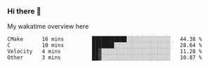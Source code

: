 ### Hi there 👋

<!--
**Jassy930/Jassy930** is a ✨ _special_ ✨ repository because its `README.md` (this file) appears on your GitHub profile.

Here are some ideas to get you started:

- 🔭 I’m currently working on ...
- 🌱 I’m currently learning ...
- 👯 I’m looking to collaborate on ...
- 🤔 I’m looking for help with ...
- 💬 Ask me about ...
- 📫 How to reach me: ...
- 😄 Pronouns: ...
- ⚡ Fun fact: ...
-->

My wakatime overview here
<!--START_SECTION:waka-->
```text
CMake      16 mins         ███████████░░░░░░░░░░░░░░   44.38 % 
C          10 mins         ███████░░░░░░░░░░░░░░░░░░   28.64 % 
Velocity   4 mins          ██▓░░░░░░░░░░░░░░░░░░░░░░   11.28 % 
Other      3 mins          ██▓░░░░░░░░░░░░░░░░░░░░░░   10.87 % 
```
<!--END_SECTION:waka-->
